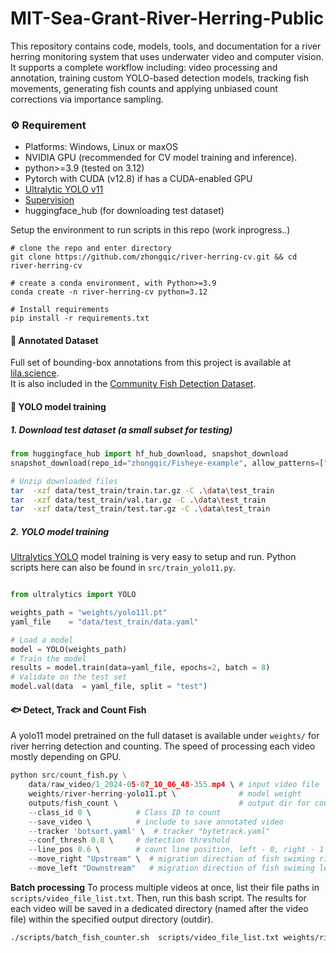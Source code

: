# MIT-Sea-Grant-River-Herring-Public
This repository contains code, models, tools, and documentation for a river herring monitoring system that uses underwater video and computer vision. It supports a complete workflow including: video processing and annotation, training custom YOLO-based detection models, tracking fish movements, generating fish counts and applying unbiased count corrections via importance sampling.


### ⚙️ Requirement
  * Platforms: Windows, Linux or maxOS
  * NVIDIA GPU (recommended for CV model training and inference).
  * python>=3.9 (tested on 3.12)
  * Pytorch with CUDA (v12.8) if has a CUDA-enabled GPU
  * [Ultralytic YOLO v11](https://github.com/ultralytics/ultralytics)
  * [Supervision](https://supervision.roboflow.com/latest/)
  * huggingface_hub (for downloading test dataset)

Setup the environment to run scripts in this repo (work inprogress..)
```
# clone the repo and enter directory
git clone https://github.com/zhongqic/river-herring-cv.git && cd river-herring-cv

# create a conda environment, with Python>=3.9
conda create -n river-herring-cv python=3.12

# Install requirements
pip install -r requirements.txt
```


#### 📁 Annotated Dataset
Full set of bounding-box annotations from this project is available at [lila.science](https://lila.science/datasets/mit-sea-grant-river-herring/).      
It is also included in the [Community Fish Detection Dataset](https://lila.science/datasets/community-fish-detection-dataset/).  


#### 🤖 YOLO model training

##### 1. Download test dataset (a small subset for testing)
```python
from huggingface_hub import hf_hub_download, snapshot_download
snapshot_download(repo_id="zhongqic/Fisheye-example", allow_patterns=["*.tar.gz", "data.yaml"], repo_type="dataset", local_dir="data/test_train")

```

```bash
# Unzip downloaded files
tar  -xzf data/test_train/train.tar.gz -C .\data\test_train
tar  -xzf data/test_train/val.tar.gz -C .\data\test_train
tar  -xzf data/test_train/test.tar.gz -C .\data\test_train
```

##### 2. YOLO model training
[Ultralytics YOLO](https://github.com/ultralytics/ultralytics) model training is very easy to setup and run.  Python scripts here can also be found in `src/train_yolo11.py`.  
```python

from ultralytics import YOLO

weights_path = "weights/yolo11l.pt"
yaml_file    = "data/test_train/data.yaml"

# Load a model
model = YOLO(weights_path) 
# Train the model
results = model.train(data=yaml_file, epochs=2, batch = 8)
# Validate on the test set
model.val(data  = yaml_file, split = "test")
```

#### 🐟 Detect, Track and Count Fish
A yolo11 model pretrained on the full dataset is available under `weights/` for river herring detection and counting. The speed of processing each video mostly depending on GPU.


```python
python src/count_fish.py \
    data/raw_video/1_2024-05-07_10_06_48-355.mp4 \ # input video file
    weights/river-herring-yolo11.pt \              # model weight
    outputs/fish_count \                           # output dir for count results
    --class_id 0 \          # Class ID to count
    --save_video \          # include to save annotated video
    --tracker 'botsort.yaml' \  # tracker "bytetrack.yaml"
    --conf_thresh 0.8 \     # detection threshold
    --line_pos 0.6 \        # count line position, left - 0, right - 1
    --move_right "Upstream" \  # migration direction of fish swiming right
    --move_left "Downstream"   # migration direction of fish swiming left
```

**Batch processing**
To process multiple videos at once, list their file paths in `scripts/video_file_list.txt`. Then, run this bash script. The results for each video will be saved in a dedicated directory (named after the video file) within the specified output directory (outdir).

```bash
./scripts/batch_fish_counter.sh  scripts/video_file_list.txt weights/river-herring-yolo11.pt outputs/fish_count
```
